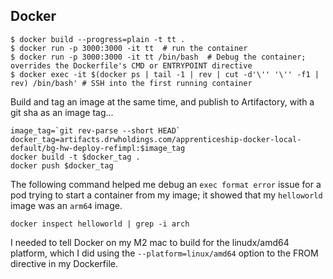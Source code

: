 ## Docker
```
$ docker build --progress=plain -t tt .
$ docker run -p 3000:3000 -it tt  # run the container
$ docker run -p 3000:3000 -it tt /bin/bash  # Debug the container; overrides the Dockerfile's CMD or ENTRYPOINT directive
$ docker exec -it $(docker ps | tail -1 | rev | cut -d'\'' '\'' -f1 | rev) /bin/bash' # SSH into the first running container
```

Build and tag an image at the same time, and publish to Artifactory, with a git sha as an image tag...
```
image_tag=`git rev-parse --short HEAD`
docker_tag=artifacts.drwholdings.com/apprenticeship-docker-local-default/bg-hw-deploy-refimpl:$image_tag
docker build -t $docker_tag .
docker push $docker_tag
```

The following command helped me debug an `exec format error` issue for a pod trying to start a container from my image; it showed that my `helloworld` image was an `arm64` image.
```
docker inspect helloworld | grep -i arch
```
I needed to tell Docker on my M2 mac to build for the linudx/amd64 platform, which I did using the `--platform=linux/amd64` option to the FROM directive in my Dockerfile.

